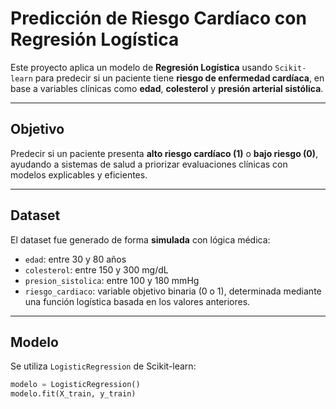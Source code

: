 # Predicción de Riesgo Cardíaco con Regresión Logística

Este proyecto aplica un modelo de **Regresión Logística** usando `Scikit-learn` para predecir si un paciente tiene **riesgo de enfermedad cardíaca**, en base a variables clínicas como **edad**, **colesterol** y **presión arterial sistólica**.

---

## Objetivo

Predecir si un paciente presenta **alto riesgo cardíaco (1)** o **bajo riesgo (0)**, ayudando a sistemas de salud a priorizar evaluaciones clínicas con modelos explicables y eficientes.

---

## Dataset

El dataset fue generado de forma **simulada** con lógica médica:
- `edad`: entre 30 y 80 años  
- `colesterol`: entre 150 y 300 mg/dL  
- `presion_sistolica`: entre 100 y 180 mmHg  
- `riesgo_cardiaco`: variable objetivo binaria (0 o 1), determinada mediante una función logística basada en los valores anteriores.

---

## Modelo

Se utiliza `LogisticRegression` de Scikit-learn:

```python
modelo = LogisticRegression()
modelo.fit(X_train, y_train)
